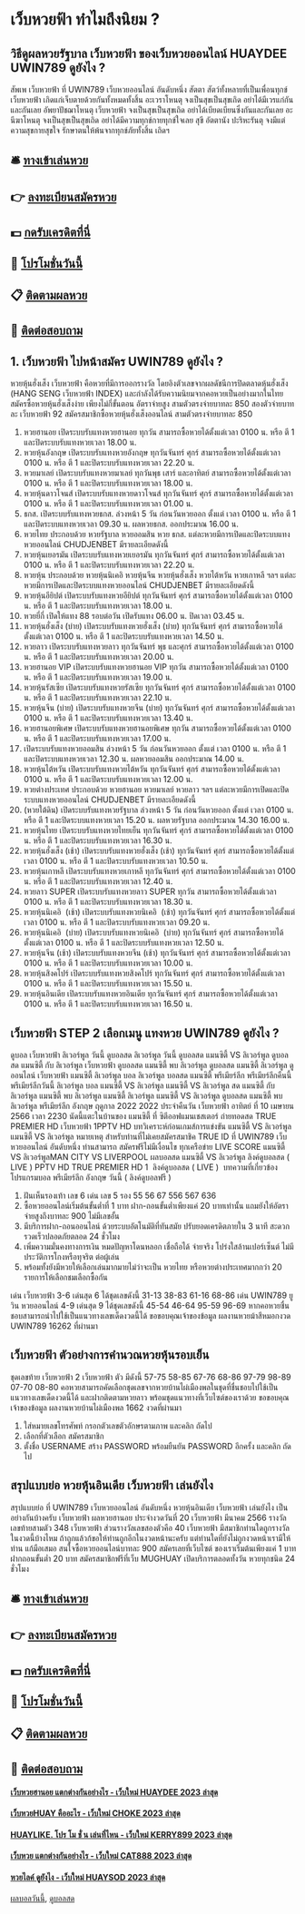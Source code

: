 # เว็บหวยฟ้า ทำไมถึงนิยม ?
## วิธีดูผลหวยรัฐบาล เว็บหวยฟ้า ของเว็บหวยออนไลน์ HUAYDEE UWIN789 ดูยังไง ?
สัพเพ เว็บหวยฟ้า ที่ UWIN789 เว็บหวยออนไลน์ อันดับหนึ่ง สัตตา สัตว์ทั้งหลายที่เป็นเพื่อนทุกข์ เว็บหวยฟ้า เกิดแก่เจ็บตายด้วยกันทั้งหมดทั้งสิ้น
อะเวราโหนตุ จงเป็นสุขเป็นสุขเถิด อย่าได้มีเวรแก่กันและกันเลย
อัพยาปัชฌาโหนตุ เว็บหวยฟ้า จงเป็นสุขเป็นสุขเถิด อย่าได้เบียดเบียนซึ่งกันและกันเลย
อะนีฆาโหนตุ จงเป็นสุขเป็นสุขเถิด อย่าได้มีความทุกข์กายทุกข์ใจเลย
สุขี อัตตานัง ปะริหะรันตุ จงมีแต่ความสุขกายสุขใจ รักษาตนให้พ้นจากทุกข์ภัยทั้งสิ้น เถิดฯ

## 🛎 [ทางเข้าเล่นหวย](https://bit.ly/3BG5bNw)
## 👉 [ลงทะเบียนสมัครหวย](https://bit.ly/3BG5bNw)
## 💵 [กดรับเครดิตที่นี่](https://bit.ly/3C3mvgS)
## 👑 [โปรโมชั่นวันนี้](https://bit.ly/3C3mvgS)
## 📋 [ติดตามผลหวย](https://bit.ly/3C3mvgS)
## 📱 [ติดต่อสอบถาม](https://bit.ly/3C3mvgS)

## 1. เว็บหวยฟ้า ไปหน้าสมัคร UWIN789 ดูยังไง ?
หวยหุ้นฮั่งเส็ง เว็บหวยฟ้า คือหวยที่มีการออกรางวัล โดยอิงตัวเลขจากผลดัชนีการปิดตลาดหุ้นฮั่งเส็ง (HANG SENG เว็บหวยฟ้า INDEX) และกำลังได้รับความนิยมจากคอหวยเป็นอย่างมากในไทย สมัครซื้อหวยหุ้นฮั่งเส็งง่าย เพียงไม่กี่ขั้นตอน อัตราจ่ายสูง สามตัวตรงจ่ายบาทละ 850 สองตัวจ่ายบาทละ เว็บหวยฟ้า 92
สมัครสมาชิกซื้อหวยหุ้นฮั่งเส็งออนไลน์ สามตัวตรงจ่ายบาทละ 850
1. หวยฮานอย เปิดระบบรับแทงหวยฮานอย ทุกวัน สามารถซื้อหวยได้ตั้งแต่เวลา 0100 น. หรือ ตี 1 และปิดระบบรับแทงหวยเวลา 18.00 น.
2. หวยหุ้นอังกฤษ เปิดระบบรับแทงหวยอังกฤษ ทุกวันจันทร์ ศุกร์ สามารถซื้อหวยได้ตั้งแต่เวลา 0100 น. หรือ ตี 1 และปิดระบบรับแทงหวยเวลา 22.20 น.
3. หวยมาเลย์ เปิดระบบรับแทงหวยมาเลย์ ทุกวันพุธ เสาร์ และอาทิตย์ สามารถซื้อหวยได้ตั้งแต่เวลา 0100 น. หรือ ตี 1 และปิดระบบรับแทงหวยเวลา 18.00 น.
4. หวยหุ้นดาวโจนส์ เปิดระบบรับแทงหวยดาวโจนส์ ทุกวันจันทร์ ศุกร์ สามารถซื้อหวยได้ตั้งแต่เวลา 0100 น. หรือ ตี 1 และปิดระบบรับแทงหวยเวลา 01.00 น.
5. ธกส. เปิดระบบรับแทงหวยธกส. ล่วงหน้า 5 วัน ก่อนวันหวยออก ตั้งแต่ เวลา 0100 น. หรือ ตี 1 และปิดระบบแทงหวยเวลา 09.30 น. ผลหวยธกส. ออกประมาณ 16.00 น.
6. หวยไทย ประกอบด้วย หวยรัฐบาล หวยออมสิน หวย ธกส. แต่ละหวยมีการเปิดและปิดระบบแทงหวยออนไลน์ CHUDJENBET มีรายละเอียดดังนี้
7. หวยหุ้นเยอรมัน เปิดระบบรับแทงหวยเยอรมัน ทุกวันจันทร์ ศุกร์ สามารถซื้อหวยได้ตั้งแต่เวลา 0100 น. หรือ ตี 1 และปิดระบบรับแทงหวยเวลา 22.20 น.
8. หวยหุ้น ประกอบด้วย หวยหุ้นนิเคอิ หวยหุ้นจีน หวยหุ้นฮั่งเส็ง หวยไต้หวัน หวยเกาหลี ฯลฯ แต่ละหวยมีการเปิดและปิดระบบแทงหวยออนไลน์ CHUDJENBET มีรายละเอียดดังนี้
9. หวยหุ้นอียิปต์ เปิดระบบรับแทงหวยอียิปต์ ทุกวันจันทร์ ศุกร์ สามารถซื้อหวยได้ตั้งแต่เวลา 0100 น. หรือ ตี 1 และปิดระบบรับแทงหวยเวลา 18.00 น.
10. หวยยี่กี่ เปิดให้แทง 88 รอบต่อวัน เปิดรับแทง 06.00 น. ปิดเวลา 03.45 น.
11. หวยหุ้นฮั่งเส็ง (บ่าย) เปิดระบบรับแทงหวยฮั่งเส็ง (บ่าย) ทุกวันจันทร์ ศุกร์ สามารถซื้อหวยได้ตั้งแต่เวลา 0100 น. หรือ ตี 1 และปิดระบบรับแทงหวยเวลา 14.50 น.
12. หวยลาว เปิดระบบรับแทงหวยลาว ทุกวันจันทร์ พุธ และศุกร์ สามารถซื้อหวยได้ตั้งแต่เวลา 0100 น. หรือ ตี 1 และปิดระบบรับแทงหวยเวลา 20.00 น.
13. หวยฮานอย VIP เปิดระบบรับแทงหวยฮานอย VIP ทุกวัน สามารถซื้อหวยได้ตั้งแต่เวลา 0100 น. หรือ ตี 1 และปิดระบบรับแทงหวยเวลา 19.00 น.
14. หวยหุ้นรัสเซีย เปิดระบบรับแทงหวยรัสเซีย ทุกวันจันทร์ ศุกร์ สามารถซื้อหวยได้ตั้งแต่เวลา 0100 น. หรือ ตี 1 และปิดระบบรับแทงหวยเวลา 22.10 น.
15. หวยหุ้นจีน (บ่าย) เปิดระบบรับแทงหวยจีน (บ่าย) ทุกวันจันทร์ ศุกร์ สามารถซื้อหวยได้ตั้งแต่เวลา 0100 น. หรือ ตี 1 และปิดระบบรับแทงหวยเวลา 13.40 น.
16. หวยฮานอยพิเศษ เปิดระบบรับแทงหวยฮานอยพิเศษ ทุกวัน สามารถซื้อหวยได้ตั้งแต่เวลา 0100 น. หรือ ตี 1 และปิดระบบรับแทงหวยเวลา 17.00 น.
17. เปิดระบบรับแทงหวยออมสิน ล่วงหน้า 5 วัน ก่อนวันหวยออก ตั้งแต่ เวลา 0100 น. หรือ ตี 1 และปิดระบบแทงหวยเวลา 12.30 น. ผลหวยออมสิน ออกประมาณ 14.00 น.
18. หวยหุ้นไต้หวัน เปิดระบบรับแทงหวยไต้หวัน ทุกวันจันทร์ ศุกร์ สามารถซื้อหวยได้ตั้งแต่เวลา 0100 น. หรือ ตี 1 และปิดระบบรับแทงหวยเวลา 12.00 น.
19. หวยต่างประเทศ ประกอบด้วย หวยฮานอย หวยมาเลย์ หวยลาว ฯลฯ แต่ละหวยมีการเปิดและปิดระบบแทงหวยออนไลน์ CHUDJENBET มีรายละเอียดดังนี้
20. (หวยใต้ดิน) เปิดระบบรับแทงหวยรัฐบาล ล่วงหน้า 5 วัน ก่อนวันหวยออก ตั้งแต่ เวลา 0100 น. หรือ ตี 1 และปิดระบบแทงหวยเวลา 15.20 น. ผลหวยรัฐบาล ออกประมาณ 14.30 16.00 น.
21. หวยหุ้นไทย เปิดระบบรับแทงหวยไทยเย็น ทุกวันจันทร์ ศุกร์ สามารถซื้อหวยได้ตั้งแต่เวลา 0100 น. หรือ ตี 1 และปิดระบบรับแทงหวยเวลา 16.30 น.
22. หวยหุ้นฮั่งเส็ง (เช้า) เปิดระบบรับแทงหวยฮั่งเส็ง (เช้า) ทุกวันจันทร์ ศุกร์ สามารถซื้อหวยได้ตั้งแต่เวลา 0100 น. หรือ ตี 1 และปิดระบบรับแทงหวยเวลา 10.50 น.
23. หวยหุ้นเกาหลี เปิดระบบรับแทงหวยเกาหลี ทุกวันจันทร์ ศุกร์ สามารถซื้อหวยได้ตั้งแต่เวลา 0100 น. หรือ ตี 1 และปิดระบบรับแทงหวยเวลา 12.40 น.
24. หวยลาว SUPER เปิดระบบรับแทงหวยลาว SUPER ทุกวัน สามารถซื้อหวยได้ตั้งแต่เวลา 0100 น. หรือ ตี 1 และปิดระบบรับแทงหวยเวลา 18.30 น.
25. หวยหุ้นนิเคอิ  (เช้า) เปิดระบบรับแทงหวยนิเคอิ  (เช้า) ทุกวันจันทร์ ศุกร์ สามารถซื้อหวยได้ตั้งแต่เวลา 0100 น. หรือ ตี 1 และปิดระบบรับแทงหวยเวลา 09.20 น.
26. หวยหุ้นนิเคอิ  (บ่าย) เปิดระบบรับแทงหวยนิเคอิ  (บ่าย) ทุกวันจันทร์ ศุกร์ สามารถซื้อหวยได้ตั้งแต่เวลา 0100 น. หรือ ตี 1 และปิดระบบรับแทงหวยเวลา 12.50 น.
27. หวยหุ้นจีน (เช้า) เปิดระบบรับแทงหวยจีน (เช้า) ทุกวันจันทร์ ศุกร์ สามารถซื้อหวยได้ตั้งแต่เวลา 0100 น. หรือ ตี 1 และปิดระบบรับแทงหวยเวลา 10.00 น.
28. หวยหุ้นสิงคโปร์ เปิดระบบรับแทงหวยสิงคโปร์ ทุกวันจันทร์ ศุกร์ สามารถซื้อหวยได้ตั้งแต่เวลา 0100 น. หรือ ตี 1 และปิดระบบรับแทงหวยเวลา 15.50 น.
29. หวยหุ้นอินเดีย เปิดระบบรับแทงหวยอินเดีย ทุกวันจันทร์ ศุกร์ สามารถซื้อหวยได้ตั้งแต่เวลา 0100 น. หรือ ตี 1 และปิดระบบรับแทงหวยเวลา 16.50 น.

## เว็บหวยฟ้า STEP 2 เลือกเมนู แทงหวย UWIN789 ดูยังไง ?
ดูบอล เว็บหวยฟ้า ลิเวอร์พูล วันนี้ ดูบอลสด ลิเวอร์พูล วันนี้ ดูบอลสด แมนซิตี้ VS ลิเวอร์พูล ดูบอลสด แมนซิตี้ กับ ลิเวอร์พูล เว็บหวยฟ้า ดูบอลสด แมนซิตี้ พบ ลิเวอร์พูล ดูบอลสด แมนซิตี้ ลิเวอร์พูล ดูออนไลน์ เว็บหวยฟ้า แมนซิตี้ ลิเวอร์พูล บอล ลิเวอร์พูล บอลสด แมนซิตี้ พรีเมียร์ลีก พรีเมียร์ลีกคืนนี้ พรีเมียร์ลีกวันนี้ ลิเวอร์พูล บอล แมนซิตี้ VS ลิเวอร์พูล แมนซิตี้ VS ลิเวอร์พูล สด แมนซิตี้ กับ ลิเวอร์พูล แมนซิตี้ พบ ลิเวอร์พูล แมนซิตี้ ลิเวอร์พูล
แมนซิตี้ VS ลิเวอร์พูล
ดูบอลสด แมนซิตี้ พบ ลิเวอร์พูล พรีเมียร์ลีก อังกฤษ ฤดูกาล 2022 2022 ประจำคืนวัน เว็บหวยฟ้า อาทิตย์ ที่ 10 เมษายน 2566 เวลา 2230 นัดนี้แตะในบ้านของ แมนซิตี้ ที่ ซิตีออฟแมนเชสเตอร์ ถ่ายทอดสด TRUE PREMIER HD เว็บหวยฟ้า 1PPTV HD
บทวิเคราะห์ก่อนเกมส์การแข่งขัน แมนซิตี้ VS ลิเวอร์พูล
แมนซิตี้ VS ลิเวอร์พูล
หมายเหตุ สำหรับท่านที่ไม่เคยสมัครสมาชิค TRUE ID ที่ UWIN789 เว็บหวยออนไลน์ อันดับหนึ่ง ท่านสามารถ สมัครฟรีไม่มีเงื่อนไข ทุกเครือข่าย
LIVE SCORE แมนซิตี้ VS ลิเวอร์พูลMAN CITY VS LIVERPOOL
 ผลบอลสด แมนซิตี้ VS ลิเวอร์พูล 
ลิงค์ดูบอลสด ( LIVE )
 PPTV HD 
TRUE PREMIER HD 1
 ลิงค์ดูบอลสด ( LIVE ) 
บทความที่เกี่ยวข้อง
โปรแกรมบอล พรีเมียร์ลีก อังกฤษ วันนี้ ( ลิงค์ดูบอลฟรี )
1. ฝันเห็นรองเท้า เลข 6 เด่น เลข 5 รอง 55 56 67 556 567 636
2. ซื้อหวยออนไลน์เริ่มต้นขั้นต่ำที่ 1 บาท ฝาก-ถอนขั้นต่ำเพียงแค่ 20 บาทเท่านั้น แถมยังให้อัตราจ่ายสูงถึงบาทละ 900 ไม่มีเลขอั้น
3. มีบริการฝาก-ถอนออนไลน์ ด้วยระบบอัตโนมัติที่ทันสมัย ปรับยอดเครดิตภายใน 3 นาที สะดวกรวดเร็วปลอดภัยตลอด 24 ชั่วโมง
4. เพิ่มความมั่นคงทางการเงิน หมดปัญหาโดนหลอก เชื่อถือได้ จ่ายจริง โปร่งใสล้านเปอร์เซ็นต์ ไม่มีประวัติการโกงหรือทุจริต ต่อผู้เล่น
5. พร้อมทั้งยังมีหวยให้เลือกเล่นมากมายไม่ว่าจะเป็น หวยไทย หรือหวยต่างประเทศมากกว่า 20 รายการให้เลือกชมเลือกซื้อกัน

เด่น เว็บหวยฟ้า 3-6 เด่นสุด 6 ได้ชุดเลขดังนี้
31-13
38-83
61-16
68-86
เด่น UWIN789 ยูวิน หวยออนไลน์ 4-9 เด่นสุด 9 ได้ชุดเลขดังนี้
45-54
46-64
95-59
96-69
หากคอหวยชื่นชอบสามารถนำไปใช้เป็นแนวทางเลขเด็ดงวดนี้ได้
ขอขอบคุณเจ้าของข้อมูล
ผลงานหวยม้าสีหมอกงวด UWIN789 16262 ที่ผ่านมา

## เว็บหวยฟ้า ตัวอย่างการคำนวณหวยหุ้นรอบเย็น
ชุดเลขท้าย เว็บหวยฟ้า 2 เว็บหวยฟ้า ตัว มีดังนี้
57-75
58-85
67-76
68-86
97-79
98-89
07-70
08-80
คอหวยสามารถคัดเลือกชุดเลขจากหวยบ้านไผ่เมืองพลในชุดที่ชื่นชอบไปใช้เป็นแนวทางเลขเด็ดงวดนี้ได้ และฝากติดตามหวยลาว พร้อมชุดแนวทางที่เว็บไซต์ของเราด้วย
ขอขอบคุณเจ้าของข้อมูล
ผลงานหวยบ้านไผ่เมืองพล 1662 งวดที่ผ่านมา

1. ใส่หมายเลขโทรศัพท์ กรอกตัวเลขตัวอักษรตามภาพ และคลิก ถัดไป
2. เลือกที่ตัวเลือก สมัครสมาชิก
3. ตั้งชื่อ USERNAME สร้าง PASSWORD พร้อมยืนยัน PASSWORD อีกครั้ง และคลิก ถัดไป

## สรุปแบบย่อ หวยหุ้นอินเดีย เว็บหวยฟ้า เล่นยังไง
สรุปแบบย่อ ที่ UWIN789 เว็บหวยออนไลน์ อันดับหนึ่ง หวยหุ้นอินเดีย เว็บหวยฟ้า เล่นยังไง เป็นอย่างกันบ้างครับ เว็บหวยฟ้า ผลหวยฮานอย ประจำงวดวันที่ 20 เว็บหวยฟ้า มีนาคม 2566 รางวัลเลขท้ายสามตัว 348 เว็บหวยฟ้า ส่วนรางวัลเลขสองตัวคือ 40 เว็บหวยฟ้า มีสมาชิกท่านใดถูกรางวัลในงวดนี้บ้างไหม ถ้าถูกแล้วก้ขอให้ท่านถูกอีกในงวดหน้านะครับ แต่ท่านใดที่ยังไม่ถูกงวดหน้าเรามีให้ท่าน แก้มือเสมอ สนใจซื้อหวยออนไลน์บาทละ 900 สมัครเลยที่เว็บไซต์ ของเราเริ่มต้นเพียงแค่ 1 บาท ฝากถอนขั้นต่ำ 20 บาท สมัครสมาชิกฟรีที่เว็บ MUGHUAY เปิดบริการตลอดทั้งวัน หวยทุกชนิด 24 ชั่วโมง

## 🛎 [ทางเข้าเล่นหวย](https://bit.ly/3BG5bNw)
## 👉 [ลงทะเบียนสมัครหวย](https://bit.ly/3BG5bNw)
## 💵 [กดรับเครดิตที่นี่](https://bit.ly/3C3mvgS)
## 👑 [โปรโมชั่นวันนี้](https://bit.ly/3C3mvgS)
## 📋 [ติดตามผลหวย](https://bit.ly/3C3mvgS)
## 📱 [ติดต่อสอบถาม](https://bit.ly/3C3mvgS)

#### [เว็บหวยฮานอย แตกต่างกันอย่างไร - เว็บใหม่ HUAYDEE 2023 ล่าสุด](https://atom.io/themes/เว็บหวยฮานอย%20แตกต่างกันอย่างไร%20-%20เว็บใหม่%20huaydee%202023%20ล่าสุด)
#### [เว็บหวยHUAY คืออะไร - เว็บใหม่ CHOKE 2023 ล่าสุด](https://atom.io/themes/เว็บหวยhuay%20คืออะไร%20-%20เว็บใหม่%20choke%202023%20ล่าสุด)
#### [HUAYLIKE. โปร โม ชั่ น เล่นที่ไหน - เว็บใหม่ KERRY899 2023 ล่าสุด](https://atom.io/themes/huaylike.%20โปร%20โม%20ชั่%20น%20เล่นที่ไหน%20-%20เว็บใหม่%20kerry899%202023%20ล่าสุด)
#### [เว็บหวย แตกต่างกันอย่างไร - เว็บใหม่ CAT888 2023 ล่าสุด](https://atom.io/themes/เว็บหวย%20แตกต่างกันอย่างไร%20-%20เว็บใหม่%20cat888%202023%20ล่าสุด)
#### [หวยไลค์ ดูยังไง - เว็บใหม่ HUAYSOD 2023 ล่าสุด](https://atom.io/themes/หวยไลค์%20ดูยังไง%20-%20เว็บใหม่%20huaysod%202023%20ล่าสุด)

[ผลบอลวันนี้](https://siamsport.tv "ผลบอลวันนี้"), [ดูบอลสด](https://siamsport.tv/ดูบอลสด "ดูบอลสด")